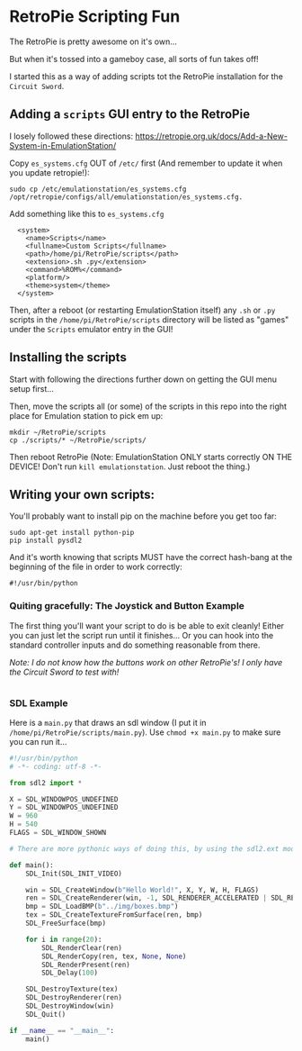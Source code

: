 # RetroPie Scripting Fun

The RetroPie is pretty awesome on it's own...

But when it's tossed into a gameboy case, all sorts of fun takes off!

I started this as a way of adding scripts tot the RetroPie installation for the `Circuit Sword`.


## Adding a `scripts` GUI entry to the RetroPie

I losely followed these directions: https://retropie.org.uk/docs/Add-a-New-System-in-EmulationStation/

Copy `es_systems.cfg` OUT of `/etc/` first (And remember to update it when you update retropie!):

```
sudo cp /etc/emulationstation/es_systems.cfg /opt/retropie/configs/all/emulationstation/es_systems.cfg.
```

Add something like this to `es_systems.cfg`

```
  <system>
    <name>Scripts</name>
    <fullname>Custom Scripts</fullname>
    <path>/home/pi/RetroPie/scripts</path>
    <extension>.sh .py</extension>
    <command>%ROM%</command>
    <platform/>
    <theme>system</theme>
  </system>
```

Then, after a reboot (or restarting EmulationStation itself) any `.sh` or `.py` scripts in the 
`/home/pi/RetroPie/scripts` directory will be listed as "games" under the `Scripts` emulator entry in the GUI!


## Installing the scripts

Start with following the directions further down on getting the GUI menu setup first...

Then, move the scripts all (or some) of the scripts in this repo into the right place for Emulation station to pick em 
up:

```
mkdir ~/RetroPie/scripts
cp ./scripts/* ~/RetroPie/scripts/
```

Then reboot RetroPie (Note: EmulationStation ONLY starts correctly ON THE DEVICE! Don't run `kill emulationstation`. 
Just reboot the thing.)


## Writing your own scripts:

You'll probably want to install pip on the machine before you get too far:

```
sudo apt-get install python-pip
pip install pysdl2
```

And it's worth knowing that scripts MUST have the correct hash-bang at the beginning of the file in order to work 
correctly:

```
#!/usr/bin/python
```

### Quiting gracefully: The Joystick and Button Example

The first thing you'll want your script to do is be able to exit cleanly! Either you can just let the script run until it finishes... Or you can hook into the standard controller inputs and do something reasonable from there.

*Note: I do not know how the buttons work on other RetroPie's! I only have the Circuit Sword to test with!*

```

```

### SDL Example

Here is a `main.py` that draws an sdl window (I put it in `/home/pi/RetroPie/scripts/main.py`). Use `chmod +x main.py` 
to make sure you can run it...

```python
#!/usr/bin/python
# -*- coding: utf-8 -*-

from sdl2 import *

X = SDL_WINDOWPOS_UNDEFINED
Y = SDL_WINDOWPOS_UNDEFINED
W = 960
H = 540
FLAGS = SDL_WINDOW_SHOWN

# There are more pythonic ways of doing this, by using the sdl2.ext module.

def main():
    SDL_Init(SDL_INIT_VIDEO)

    win = SDL_CreateWindow(b"Hello World!", X, Y, W, H, FLAGS)
    ren = SDL_CreateRenderer(win, -1, SDL_RENDERER_ACCELERATED | SDL_RENDERER_PRESENTVSYNC)
    bmp = SDL_LoadBMP(b"../img/boxes.bmp")
    tex = SDL_CreateTextureFromSurface(ren, bmp)
    SDL_FreeSurface(bmp)

    for i in range(20):
        SDL_RenderClear(ren)
        SDL_RenderCopy(ren, tex, None, None)
        SDL_RenderPresent(ren)
        SDL_Delay(100)

    SDL_DestroyTexture(tex)
    SDL_DestroyRenderer(ren)
    SDL_DestroyWindow(win)
    SDL_Quit()

if __name__ == "__main__":
    main()
```



